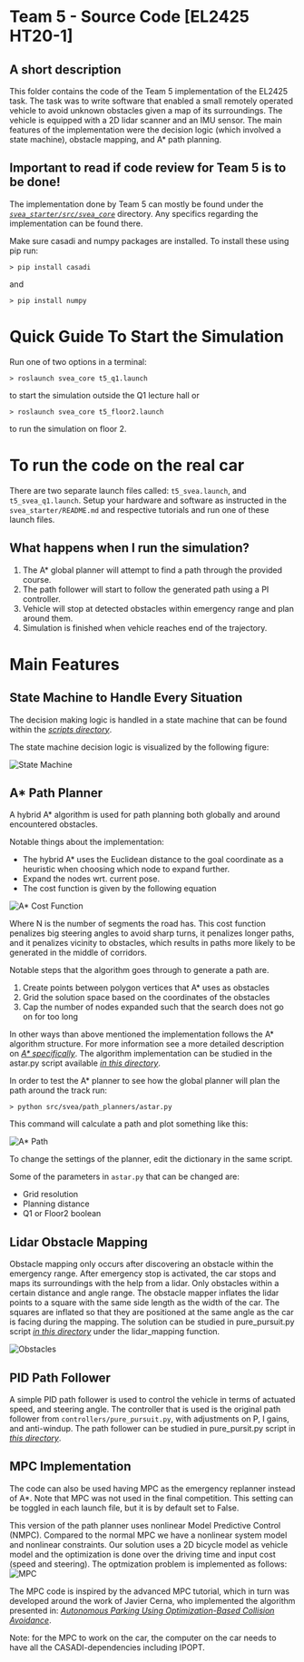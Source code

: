 # Team 5 - Source Code [EL2425 HT20-1]
## A short description
This folder contains the code of the Team 5 implementation of the EL2425 task. The task was to write software that enabled a small remotely operated vehicle to avoid unknown obstacles given a map of its surroundings. The vehicle is equipped with a 2D lidar scanner and an IMU sensor. The main features of the implementation were the decision logic (which involved a state machine), obstacle mapping, and A* path planning. 

## **Important to read if code review for Team 5 is to be done!** 

The implementation done by Team 5 can mostly be found under the *[`svea_starter/src/svea_core`](https://github.com/KTH-SML/svea_starter/tree/team5_master/src/svea_core)* directory. Any specifics regarding the implementation can be found there.

Make sure casadi and numpy packages are installed. To install these using pip run:

    > pip install casadi 
and 

    > pip install numpy

# Quick Guide To Start the Simulation
Run one of two options in a terminal: 

    > roslaunch svea_core t5_q1.launch 
    
to start the simulation outside the Q1 lecture hall or 

    > roslaunch svea_core t5_floor2.launch

to run the simulation on floor 2.

# To run the code on the real car
 There are two separate launch files called: `t5_svea.launch`, and `t5_svea_q1.launch`. Setup your hardware and software as instructed in the `svea_starter/README.md` and respective tutorials and run one of these launch files.

## What happens when I run the simulation? 

1. The A* global planner will attempt to find a path through the provided course. 
2. The path follower will start to follow the generated path using a PI controller. 
3. Vehicle will stop at detected obstacles within emergency range and plan around them. 
4. Simulation is finished when vehicle reaches end of the trajectory.

# Main Features

## State Machine to Handle Every Situation 

The decision making logic is handled in a state machine that can be found within the *[scripts directory](https://github.com/KTH-SML/svea_starter/tree/team5_master/src/svea_core/scripts)*. 

The state machine decision logic is visualized by the following figure: 

 ![State Machine](t5_img/SM_orange.jpeg)

## A* Path Planner

A hybrid A* algorithm is used for path planning both globally and around encountered obstacles. 

Notable things about the implementation: 
* The hybrid A* uses the Euclidean distance to the goal coordinate as a heuristic when choosing which node to expand further. 
* Expand the nodes wrt. current pose. 
* The cost function is given by the following equation

 ![A* Cost Function](t5_img/astarcostfunction.png)

Where N is the number of segments the road has. This cost function penalizes big steering angles to avoid sharp turns, it penalizes longer paths, and it penalizes vicinity to obstacles, which results in paths more likely to be generated in the middle of corridors.  

Notable steps that the algorithm goes through to generate a path are.
1. Create points between polygon vertices that A* uses as obstacles 
2. Grid the solution space based on the coordinates of the obstacles
3. Cap the number of nodes expanded such that the search does not go on for too long 

In other ways than above mentioned the implementation follows the A* algorithm structure. For more information see a more detailed description on *[A* specifically](https://en.wikipedia.org/wiki/A*_search_algorithm)*. The algorithm implementation can be studied in the astar.py script available *[in this directory](https://github.com/KTH-SML/svea_starter/tree/team5_master/src/svea_core/src/svea/path_planners/astar.py)*. 

In order to test the A* planner to see how the global planner will plan the path around the track run:

    > python src/svea/path_planners/astar.py

This command will calculate a path and plot something like this:

 ![A* Path](t5_img/astarExample.png)


To change the settings of the planner, edit the dictionary in the same script.

Some of the parameters in `astar.py` that can be changed are:
- Grid resolution
- Planning distance 
- Q1 or Floor2 boolean

## Lidar Obstacle Mapping 

Obstacle mapping only occurs after discovering an obstacle within the emergency range. After emergency stop is activated, the car stops and maps its surroundings with the help from a lidar. Only obstacles within a certain distance and angle range. The obstacle mapper inflates the lidar points to a square with the same side length as the width of the car. The squares are inflated so that they are positioned at the same angle as the car is facing during the mapping. The solution can be studied in pure_pursuit.py script *[in this directory](https://github.com/KTH-SML/svea_starter/blob/team5_master/src/svea_core/src/svea/controllers/pure_pursuit.py)* under the lidar_mapping function.

 ![Obstacles](t5_img/inflated_obstacles.png)	


## PID Path Follower

A simple PID path follower is used to control the vehicle in terms of actuated speed, and steering angle. The controller that is used is the original path follower from `controllers/pure_pursuit.py`, with adjustments on P, I gains, and anti-windup. The path follower can be studied in pure_pursit.py script in *[this directory](https://github.com/KTH-SML/svea_starter/tree/team5_master/src/svea_core/src/svea/controllers)*. 


## MPC Implementation

The code can also be used having MPC as the emergency replanner instead of A*. Note that MPC was not used in the final competition. This setting can be toggled in each launch file, but it is by default set to False. 

This version of the path planner uses nonlinear Model Predictive Control (NMPC). Compared to the normal MPC we have a nonlinear system model and nonlinear constraints. Our solution uses a 2D bicycle model as vehicle model and the optimization is done over the driving time and input cost (speed and steering). The optmization problem is implemented as follows:
 ![MPC](t5_img/MPC_clip.png)

The MPC code is inspired by the advanced MPC tutorial, which in turn was developed around the work of Javier Cerna, who implemented the algorithm presented in: 
*[Autonomous Parking Using Optimization-Based Collision Avoidance](https://ieeexplore.ieee.org/abstract/document/8619433?casa_token=ucsjm_yAuYwAAAAA:z2aOWGgeAMVmnDCxZEKl1fvfMKCMqqA9bfroQkBJNuEFaPUyFGshMGMeRkLJcIV8TVN1xEn0yQ)*.


Note: for the MPC to work on the car, the computer on the car needs to have all the CASADI-dependencies including IPOPT.



